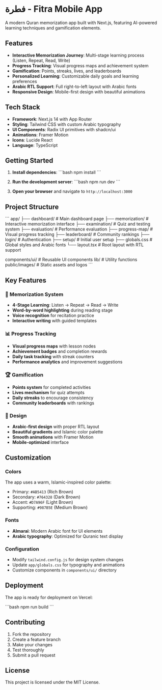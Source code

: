 # فطرة - Fitra Mobile App

A modern Quran memorization app built with Next.js, featuring AI-powered learning techniques and gamification elements.

## Features

- **Interactive Memorization Journey**: Multi-stage learning process (Listen, Repeat, Read, Write)
- **Progress Tracking**: Visual progress maps and achievement system
- **Gamification**: Points, streaks, lives, and leaderboards
- **Personalized Learning**: Customizable daily goals and learning preferences
- **Arabic RTL Support**: Full right-to-left layout with Arabic fonts
- **Responsive Design**: Mobile-first design with beautiful animations

## Tech Stack

- **Framework**: Next.js 14 with App Router
- **Styling**: Tailwind CSS with custom Arabic typography
- **UI Components**: Radix UI primitives with shadcn/ui
- **Animations**: Framer Motion
- **Icons**: Lucide React
- **Language**: TypeScript

## Getting Started

1. **Install dependencies**:
   \`\`\`bash
   npm install
   \`\`\`

2. **Run the development server**:
   \`\`\`bash
   npm run dev
   \`\`\`

3. **Open your browser** and navigate to `http://localhost:3000`

## Project Structure

\`\`\`
app/
├── dashboard/          # Main dashboard page
├── memorization/       # Interactive memorization interface
├── examination/        # Quiz and testing system
├── evaluation/         # Performance evaluation
├── progress-map/       # Visual progress tracking
├── leaderboard/        # Community rankings
├── login/             # Authentication
├── setup/             # Initial user setup
├── globals.css        # Global styles and Arabic fonts
└── layout.tsx         # Root layout with RTL support

components/ui/         # Reusable UI components
lib/                   # Utility functions
public/images/         # Static assets and logos
\`\`\`

## Key Features

### 🎯 Memorization System
- **4-Stage Learning**: Listen → Repeat → Read → Write
- **Word-by-word highlighting** during reading stage
- **Voice recognition** for recitation practice
- **Interactive writing** with guided templates

### 📊 Progress Tracking
- **Visual progress maps** with lesson nodes
- **Achievement badges** and completion rewards
- **Daily task tracking** with streak counters
- **Performance analytics** and improvement suggestions

### 🏆 Gamification
- **Points system** for completed activities
- **Lives mechanism** for quiz attempts
- **Daily streaks** to encourage consistency
- **Community leaderboards** with rankings

### 🎨 Design
- **Arabic-first design** with proper RTL layout
- **Beautiful gradients** and Islamic color palette
- **Smooth animations** with Framer Motion
- **Mobile-optimized** interface

## Customization

### Colors
The app uses a warm, Islamic-inspired color palette:
- Primary: `#AB5413` (Rich Brown)
- Secondary: `#764328` (Dark Brown)
- Accent: `#D7A96F` (Light Brown)
- Supporting: `#987B5E` (Medium Brown)

### Fonts
- **Almarai**: Modern Arabic font for UI elements
- **Arabic typography**: Optimized for Quranic text display

### Configuration
- Modify `tailwind.config.js` for design system changes
- Update `app/globals.css` for typography and animations
- Customize components in `components/ui/` directory

## Deployment

The app is ready for deployment on Vercel:

\`\`\`bash
npm run build
\`\`\`

## Contributing

1. Fork the repository
2. Create a feature branch
3. Make your changes
4. Test thoroughly
5. Submit a pull request

## License

This project is licensed under the MIT License.

